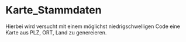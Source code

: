 # Karte_Stammdaten
Hierbei wird versucht mit einem möglichst niedrigschwelligen Code eine Karte aus PLZ, ORT, Land zu genereieren.
